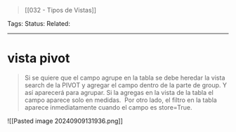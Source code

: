 > [[032 - Tipos de Vistas]]

Tags: 
Status: 
Related: 

___

# vista pivot

> Si se quiere que el campo agrupe en la tabla se debe heredar la vista search de la PIVOT y agregar el campo dentro de la parte de group. Y así aparecerá para agrupar.
> Si la agregas en la vista de la tabla el campo aparece solo en medidas. 
> Por otro lado, el filtro en la tabla aparece inmediatamente cuando el campo es store=True.

![[Pasted image 20240909131936.png]]